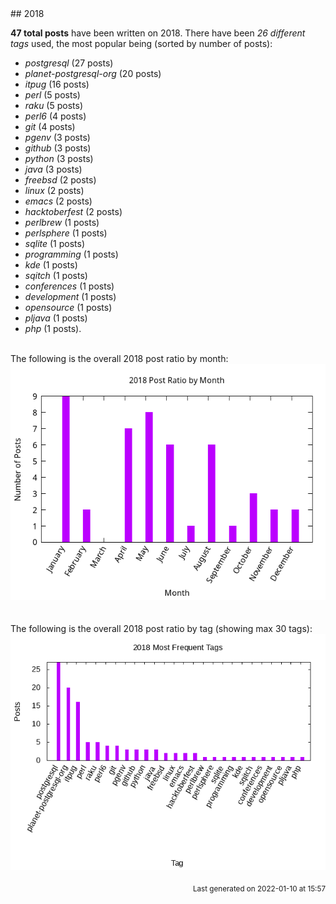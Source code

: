 <a name="2018" />
## 2018 

**47 total posts** have been written on 2018.
There have been *26 different tags* used, the most
popular being (sorted by number of posts):
 
- *postgresql* (27 posts)  
- *planet-postgresql-org* (20 posts)  
- *itpug* (16 posts)  
- *perl* (5 posts)  
- *raku* (5 posts)  
- *perl6* (4 posts)  
- *git* (4 posts)  
- *pgenv* (3 posts)  
- *github* (3 posts)  
- *python* (3 posts)  
- *java* (3 posts)  
- *freebsd* (2 posts)  
- *linux* (2 posts)  
- *emacs* (2 posts)  
- *hacktoberfest* (2 posts)  
- *perlbrew* (1 posts)  
- *perlsphere* (1 posts)  
- *sqlite* (1 posts)  
- *programming* (1 posts)  
- *kde* (1 posts)  
- *sqitch* (1 posts)  
- *conferences* (1 posts)  
- *development* (1 posts)  
- *opensource* (1 posts)  
- *pljava* (1 posts)  
- *php* (1 posts).<br/>
<br/>
The following is the overall 2018 post ratio by month:
<br/>
    <center>
      <img src="/images/stats/2018-months.png" alt="2018 post ratio per month" />
    </center>
<br/>

<br/>
The following is the overall 2018 post ratio by tag (showing max 30 tags):
<br/>
  <center>
    <img src="/images/stats/2018-tags.png" alt="2018 post ratio per tag" />
  </center>
<br/>

<div align="right">
<small>
Last generated on 2022-01-10 at 15:57
</small>
</div>

<br/>
